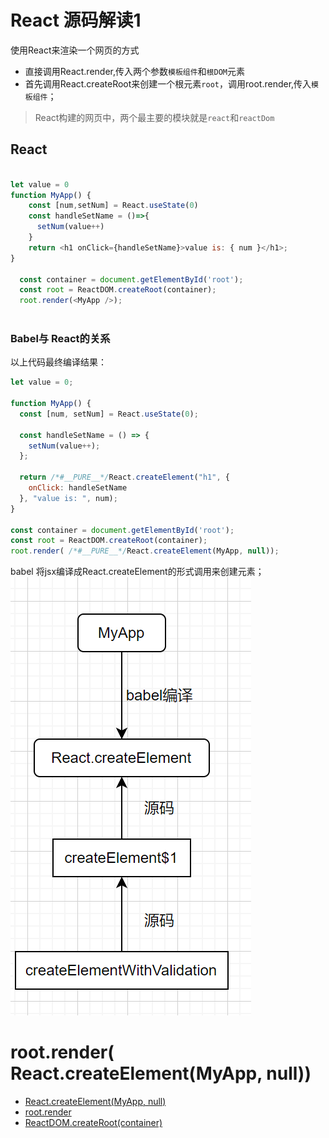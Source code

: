 # React 源码解读1
使用React来渲染一个网页的方式
- 直接调用React.render,传入两个参数`模板组件`和`根DOM`元素
- 首先调用React.createRoot来创建一个根元素`root`，调用root.render,传入`模板组件`；
> React构建的网页中，两个最主要的模块就是`react`和`reactDom`
## React
```javascript

let value = 0
function MyApp() {
    const [num,setNum] = React.useState(0)
    const handleSetName = ()=>{
      setNum(value++)
    }
    return <h1 onClick={handleSetName}>value is: { num }</h1>;
}

  const container = document.getElementById('root');
  const root = ReactDOM.createRoot(container);
  root.render(<MyApp />);
    
```
### Babel与 React的关系
以上代码最终编译结果：
```javascript
let value = 0;

function MyApp() {
  const [num, setNum] = React.useState(0);

  const handleSetName = () => {
    setNum(value++);
  };

  return /*#__PURE__*/React.createElement("h1", {
    onClick: handleSetName
  }, "value is: ", num);
}

const container = document.getElementById('root');
const root = ReactDOM.createRoot(container);
root.render( /*#__PURE__*/React.createElement(MyApp, null));
```
babel 将jsx编译成React.createElement的形式调用来创建元素；
![img.png](img/img1.png)
# root.render( React.createElement(MyApp, null))
- [React.createElement(MyApp, null)](b.md)
- [root.render](c.md)
- [ReactDOM.createRoot(container)](d.md)


